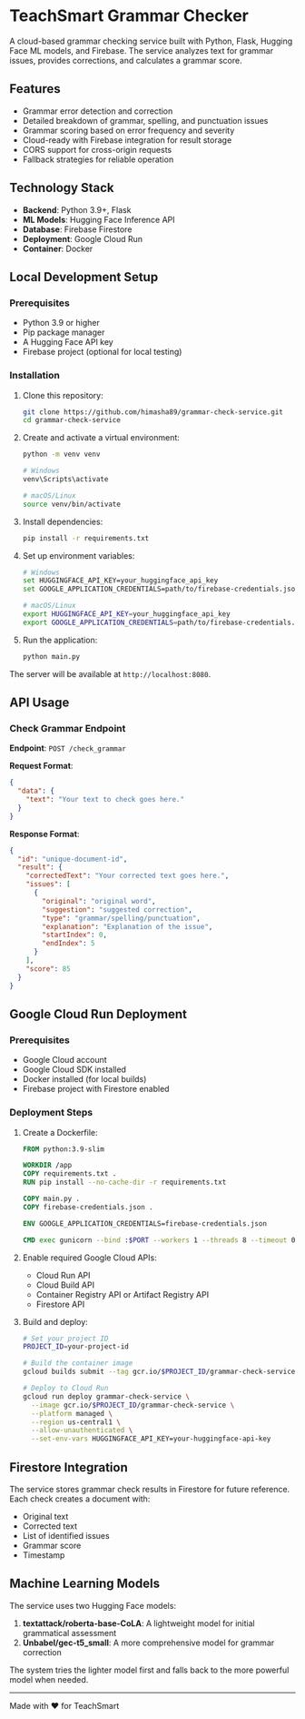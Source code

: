 # TeachSmart Grammar Checker

A cloud-based grammar checking service built with Python, Flask, Hugging Face ML models, and Firebase. The service analyzes text for grammar issues, provides corrections, and calculates a grammar score.

## Features

- Grammar error detection and correction
- Detailed breakdown of grammar, spelling, and punctuation issues
- Grammar scoring based on error frequency and severity
- Cloud-ready with Firebase integration for result storage
- CORS support for cross-origin requests
- Fallback strategies for reliable operation

## Technology Stack

- **Backend**: Python 3.9+, Flask
- **ML Models**: Hugging Face Inference API
- **Database**: Firebase Firestore
- **Deployment**: Google Cloud Run
- **Container**: Docker

## Local Development Setup

### Prerequisites

- Python 3.9 or higher
- Pip package manager
- A Hugging Face API key
- Firebase project (optional for local testing)

### Installation

1. Clone this repository:
   ```bash
   git clone https://github.com/himasha89/grammar-check-service.git
   cd grammar-check-service
   ```

2. Create and activate a virtual environment:
   ```bash
   python -m venv venv
   
   # Windows
   venv\Scripts\activate
   
   # macOS/Linux
   source venv/bin/activate
   ```

3. Install dependencies:
   ```bash
   pip install -r requirements.txt
   ```

4. Set up environment variables:
   ```bash
   # Windows
   set HUGGINGFACE_API_KEY=your_huggingface_api_key
   set GOOGLE_APPLICATION_CREDENTIALS=path/to/firebase-credentials.json
   
   # macOS/Linux
   export HUGGINGFACE_API_KEY=your_huggingface_api_key
   export GOOGLE_APPLICATION_CREDENTIALS=path/to/firebase-credentials.json
   ```

5. Run the application:
   ```bash
   python main.py
   ```

The server will be available at `http://localhost:8080`.

## API Usage

### Check Grammar Endpoint

**Endpoint**: `POST /check_grammar`

**Request Format**:
```json
{
  "data": {
    "text": "Your text to check goes here."
  }
}
```

**Response Format**:
```json
{
  "id": "unique-document-id",
  "result": {
    "correctedText": "Your corrected text goes here.",
    "issues": [
      {
        "original": "original word",
        "suggestion": "suggested correction",
        "type": "grammar/spelling/punctuation",
        "explanation": "Explanation of the issue",
        "startIndex": 0,
        "endIndex": 5
      }
    ],
    "score": 85
  }
}
```

## Google Cloud Run Deployment

### Prerequisites

- Google Cloud account
- Google Cloud SDK installed
- Docker installed (for local builds)
- Firebase project with Firestore enabled

### Deployment Steps

1. Create a Dockerfile:
   ```dockerfile
   FROM python:3.9-slim
   
   WORKDIR /app
   COPY requirements.txt .
   RUN pip install --no-cache-dir -r requirements.txt
   
   COPY main.py .
   COPY firebase-credentials.json .
   
   ENV GOOGLE_APPLICATION_CREDENTIALS=firebase-credentials.json
   
   CMD exec gunicorn --bind :$PORT --workers 1 --threads 8 --timeout 0 main:app
   ```

2. Enable required Google Cloud APIs:
   - Cloud Run API
   - Cloud Build API
   - Container Registry API or Artifact Registry API
   - Firestore API

3. Build and deploy:
   ```bash
   # Set your project ID
   PROJECT_ID=your-project-id
   
   # Build the container image
   gcloud builds submit --tag gcr.io/$PROJECT_ID/grammar-check-service
   
   # Deploy to Cloud Run
   gcloud run deploy grammar-check-service \
     --image gcr.io/$PROJECT_ID/grammar-check-service \
     --platform managed \
     --region us-central1 \
     --allow-unauthenticated \
     --set-env-vars HUGGINGFACE_API_KEY=your-huggingface-api-key
   ```

## Firestore Integration

The service stores grammar check results in Firestore for future reference. Each check creates a document with:

- Original text
- Corrected text
- List of identified issues
- Grammar score
- Timestamp

## Machine Learning Models

The service uses two Hugging Face models:
1. **textattack/roberta-base-CoLA**: A lightweight model for initial grammatical assessment
2. **Unbabel/gec-t5_small**: A more comprehensive model for grammar correction

The system tries the lighter model first and falls back to the more powerful model when needed.

---

Made with ❤️ for TeachSmart
